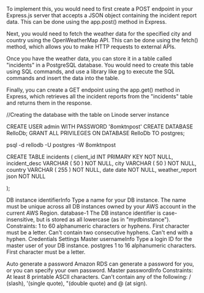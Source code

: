 To implement this, you would need to first create a POST endpoint in your Express.js server that accepts a JSON object containing the incident report data. This can be done using the app.post() method in Express.

Next, you would need to fetch the weather data for the specified city and country using the OpenWeatherMap API. This can be done using the fetch() method, which allows you to make HTTP requests to external APIs.

Once you have the weather data, you can store it in a table called "incidents" in a PostgreSQL database. You would need to create this table using SQL commands, and use a library like pg to execute the SQL commands and insert the data into the table.

Finally, you can create a GET endpoint using the app.get() method in Express, which retrieves all the incident reports from the "incidents" table and returns them in the response.


//Creating the database with the table on Linode server instance

CREATE USER admin WITH PASSWORD '8omktnpost'
CREATE DATABASE RelloDb;
GRANT ALL PRIVILEGES ON DATABASE RelloDb TO postgres;

psql -d rellodb -U postgres -W 8omktnpost


CREATE TABLE incidents (
	client_id INT PRIMARY KEY NOT NULL,
	incident_desc VARCHAR ( 50 ) NOT NULL,
	city VARCHAR ( 50 ) NOT NULL,
	country VARCHAR ( 255 )  NOT NULL,
	date date NOT NULL,
    weather_report json NOT NULL
        
);










DB instance identifierInfo
Type a name for your DB instance. The name must be unique across all DB instances owned by your AWS account in the current AWS Region.
database-1
The DB instance identifier is case-insensitive, but is stored as all lowercase (as in "mydbinstance"). Constraints: 1 to 60 alphanumeric characters or hyphens. First character must be a letter. Can't contain two consecutive hyphens. Can't end with a hyphen.
Credentials Settings
Master usernameInfo
Type a login ID for the master user of your DB instance.
postgres
1 to 16 alphanumeric characters. First character must be a letter.

Auto generate a password
Amazon RDS can generate a password for you, or you can specify your own password.
Master passwordInfo
Constraints: At least 8 printable ASCII characters. Can't contain any of the following: / (slash), '(single quote), "(double quote) and @ (at sign).
